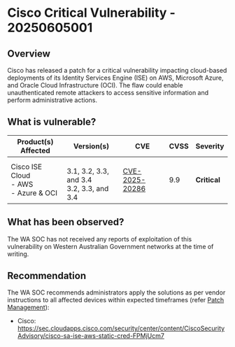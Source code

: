 # Cisco Critical Vulnerability - 20250605001

## Overview

Cisco has released a patch for a critical vulnerability impacting cloud-based deployments of its Identity Services Engine (ISE) on AWS, Microsoft Azure, and Oracle Cloud Infrastructure (OCI). The flaw could enable unauthenticated remote attackers to access sensitive information and perform administrative actions.

## What is vulnerable?

| Product(s) Affected                           | Version(s)                                       | CVE                                                               | CVSS | Severity     |
| --------------------------------------------- | ------------------------------------------------ | ----------------------------------------------------------------- | ---- | ------------ |
| Cisco ISE Cloud <br> - AWS <br> - Azure & OCI | <br>3.1, 3.2, 3.3, and 3.4 <br>3.2, 3.3, and 3.4 | [CVE-2025-20286](https://nvd.nist.gov/vuln/detail/CVE-2025-20286) | 9.9  | **Critical** |

## What has been observed?

The WA SOC has not received any reports of exploitation of this vulnerability on Western Australian Government networks at the time of writing.

## Recommendation

The WA SOC recommends administrators apply the solutions as per vendor instructions to all affected devices within expected timeframes (refer [Patch Management](../guidelines/patch-management.md)):

- Cisco: <https://sec.cloudapps.cisco.com/security/center/content/CiscoSecurityAdvisory/cisco-sa-ise-aws-static-cred-FPMjUcm7>
